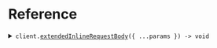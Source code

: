 # Reference
<details><summary><code>client.<a href="/src/Client.ts">extendedInlineRequestBody</a>({ ...params }) -> void</code></summary>
<dl>
<dd>

#### 🔌 Usage

<dl>
<dd>

<dl>
<dd>

```typescript
await client.extendedInlineRequestBody({
    unique: "string",
    name: "string",
    docs: "string"
});

```
</dd>
</dl>
</dd>
</dl>

#### ⚙️ Parameters

<dl>
<dd>

<dl>
<dd>

**request:** `SeedExtends.Inlined` 
    
</dd>
</dl>

<dl>
<dd>

**requestOptions:** `SeedExtendsClient.RequestOptions` 
    
</dd>
</dl>
</dd>
</dl>


</dd>
</dl>
</details>

## 
